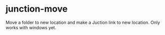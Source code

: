 # junction-move

Move a folder to new location and make a Juction link to new location. Only works with windows yet. 